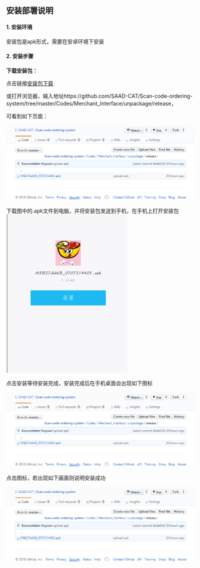 ## 安装部署说明

#### 1. 安装环境

安装包是apk形式，需要在安卓环境下安装

#### 2. 安装步骤

**下载安装包：**

点击链接[安装包下载](https://github.com/SAAD-CAT/Scan-code-ordering-system/tree/master/Codes/Merchant_Interface/unpackage/release)

或打开浏览器，输入地址https://github.com/SAAD-CAT/Scan-code-ordering-system/tree/master/Codes/Merchant_Interface/unpackage/release，

可看到如下页面：

![1](https://github.com/SAAD-CAT/Scan-code-ordering-system/blob/master/Assets/Images/install_instruction/1.png)



下载图中的.apk文件到电脑，并将安装包发送到手机，在手机上打开安装包![2](https://github.com/SAAD-CAT/Scan-code-ordering-system/blob/master/Assets/Images/install_instruction/2.png)



点击安装等待安装完成，安装完成后在手机桌面会出现如下图标

![3](https://github.com/SAAD-CAT/Scan-code-ordering-system/blob/master/Assets/Images/install_instruction/1.png)



点击图标，若出现如下画面则说明安装成功

![4](https://github.com/SAAD-CAT/Scan-code-ordering-system/blob/master/Assets/Images/install_instruction/1.png)
